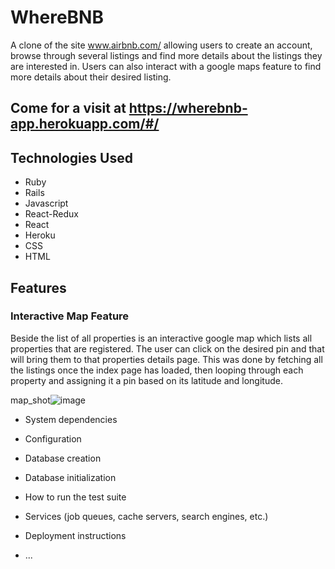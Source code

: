 # WhereBNB
A clone of the site www.airbnb.com/ allowing users to create an account, browse through several listings and find more details about the listings they are interested in. Users can also interact with a google maps feature to find more details about their desired listing. 

## Come for a visit at https://wherebnb-app.herokuapp.com/#/

## Technologies Used

* Ruby
* Rails
* Javascript
* React-Redux
* React
* Heroku
* CSS
* HTML

## Features

### Interactive Map Feature
Beside the list of all properties is an interactive google map which lists all properties that are registered. The user can click on the desired pin and that will bring them to that properties details page. This was done by fetching all the listings once the index page has loaded, then looping through each property and assigning it a pin based on its latitude and longitude.

map_shot![image](https://user-images.githubusercontent.com/78226696/119146336-86e3f580-ba18-11eb-84a3-cc554160e710.png)



* System dependencies

* Configuration

* Database creation

* Database initialization

* How to run the test suite

* Services (job queues, cache servers, search engines, etc.)

* Deployment instructions

* ...
